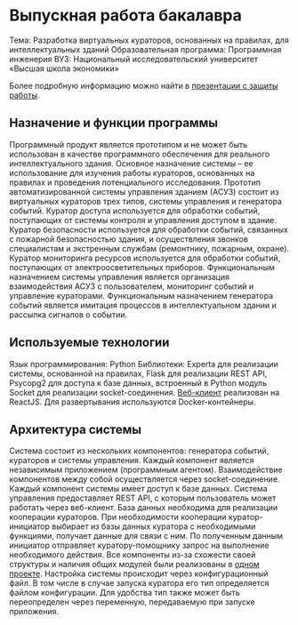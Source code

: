 # Выпускная работа бакалавра
Тема: Разработка виртуальных кураторов, основанных на правилах, для интеллектуальных зданий
Образовательная программа: Программная инженерия
ВУЗ: Национальный исследовательский университет «Высшая школа экономики»

Более подробную информацию можно найти в [презентации с защиты работы](docs/%D0%92%D0%9A%D0%A0%20%D0%A4%D0%BE%D0%BA%D0%B8%D0%BD%D0%B0%20(%D0%B7%D0%B0%D1%89%D0%B8%D1%82%D0%B0).pdf).

## Назначение и функции программы
Программный продукт является прототипом и не может быть использован в качестве программного обеспечения для реального интеллектуального здания. Основное назначение системы – ее использование для изучения работы кураторов, основанных на правилах и проведения потенциального исследования.
Прототип автоматизированной системы управления зданием (АСУЗ) состоит из виртуальных кураторов трех типов, системы управления и генератора событий.
Куратор доступа используется для обработки событий, поступающих от системы контроля и управления доступом в здание. Куратор безопасности используется для обработки событий, связанных с пожарной безопасностью здания, и осуществления звонков специалистам и экстренным службам (ремонтнику, пожарным, охране). Куратор мониторинга ресурсов используется для обработки событий, поступающих от электроосветительных приборов.
Функциональным назначением системы управления является организация взаимодействия АСУЗ с пользователем, мониторинг событий и управление кураторами. Функциональным назначением генератора событий является имитация процессов в интеллектуальном здании и рассылка сигналов о событии.

## Используемые технологии
Язык программирования: Python
Библиотеки: Experta для реализации системы, основанной на правилах, Flask для реализации REST API, Psycopg2 для доступа к базе данных, встроенный в Python модуль Socket для реализации socket-соединения. 
[Веб-клиент](curators-ui) реализован на ReactJS.
Для развертывания используются Docker-контейнеры.

## Архитектура системы
Система состоит из нескольких компонентов: генератора событий, кураторов и системы управления. Каждый компонент является независимым приложением (программным агентом). Взаимодействие компонентов между собой осуществляется через socket-соединение. Каждый компонент системы имеет доступ к базе данных. Система управления предоставляет REST API, с которым пользователь может работать через веб-клиент.
База данных необходима для реализации кооперации кураторов. При необходимости кооперации куратор-инициатор выбирает из базы данных куратора с необходимыми функциями, получает данные для связи с ним. По полученным данным инициатор отправляет куратору-помощнику запрос на выполнение необходимого действия.
Все компоненты из-за схожести своей структуры и наличия общих модулей были реализованы в [одном проекте](src). 
Настройка системы происходит через конфигурационный файл. В том числе в случае запуска куратора его тип определяется файлом конфигурации. Для удобства тип также может быть переопределен через переменную, передаваемую при запуске приложения.
